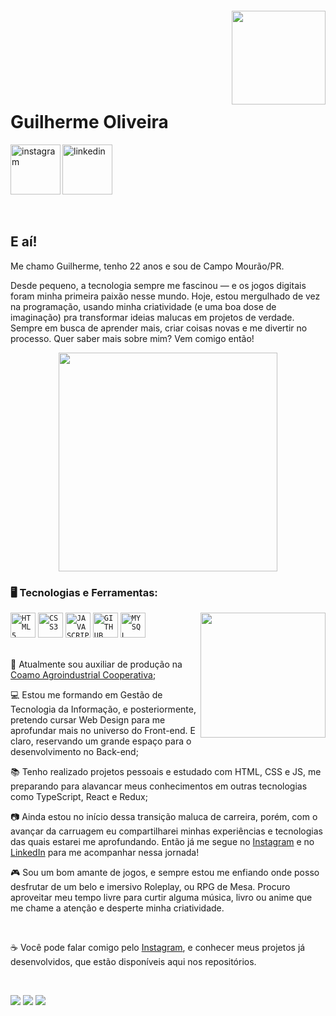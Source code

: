 <img align="right" width="150px" style="margin-top:-20px" src="https://i.ibb.co/C5rtHLd/jeni01.png">
</br>
</br>
</br>
</br>
</br>
</br>

<div dsplay="inline-block">

 
 <h1 align="left">Guilherme Oliveira</h1>
 <a href="https://www.instagram.com/ohguilher/">
    <img align="left" width="80px" src="https://cdn.discordapp.com/attachments/1358089165358760036/1358950884372910180/1.png?ex=67f5b522&is=67f463a2&hm=f8f645a5f096419ad7005aa56f8f894a00d99d2ecb8856984215562fbac9b8c6&" alt="instagram" style="vertical-align:top;">
  </a> 
  <a href="https://www.linkedin.com/in/ohguilher/">
    <img width="80px" src="https://cdn.discordapp.com/attachments/1358089165358760036/1358950884775690512/2.png?ex=67f5b523&is=67f463a3&hm=c23d0ae8cc0ce2a8b19a034b93b737115e7c8554a79a888dbc75d837cd562730&" alt="linkedin" style="vertical-align:top;">
  </a>

</div>





</br>
</br>

## E aí! 

Me chamo Guilherme, tenho 22 anos e sou de Campo Mourão/PR.

Desde pequeno, a tecnologia sempre me fascinou — e os jogos digitais foram minha primeira paixão nesse mundo. Hoje, estou mergulhado de vez na programação, usando minha criatividade (e uma boa dose de imaginação) pra transformar ideias malucas em projetos de verdade. Sempre em busca de aprender mais, criar coisas novas e me divertir no processo. Quer saber mais sobre mim? Vem comigo então!

<p align="center">
  <img src="https://tenor.com/view/cat-music-gif-25997581" width="350">
</p>

### 🖥️ Tecnologias e Ferramentas: 
<img width="200px" align="right" src="https://i.ibb.co/n3JFjSt/jeni02.png">
<code><img width="40px" src="https://cdn.jsdelivr.net/gh/devicons/devicon/icons/html5/html5-original-wordmark.svg" title = "HTML5"/></code>
<code><img width="40px" src="https://cdn.jsdelivr.net/gh/devicons/devicon/icons/css3/css3-original-wordmark.svg" title = "CSS3"/></code>
<code><img width="40px" src="https://cdn.jsdelivr.net/gh/devicons/devicon/icons/javascript/javascript-original.svg" title = "JAVASCRIPT"/></code>
<code><img width="40px" src="https://cdn.jsdelivr.net/gh/devicons/devicon/icons/github/github-original.svg" title = "GITHUB"/></code>
<code><img width="40px" src="https://cdn.jsdelivr.net/gh/devicons/devicon/icons/mysql/mysql-original.svg" title = "MYSQL"/></code>


</br>
</br>
<div display="inline-block">
 <p align="left">💼 Atualmente sou auxiliar de produção na <a href="https://www.coamo.com.br">Coamo Agroindustrial Cooperativa</a>;</p>
 <p align="left">💻 Estou me formando em Gestão de Tecnologia da Informação, e posteriormente, pretendo cursar Web Design para me aprofundar mais no universo do Front-end. E claro, reservando um grande espaço para o desenvolvimento no Back-end;</p>
 <p align="left">📚 Tenho realizado projetos pessoais e estudado com HTML, CSS e JS, me preparando para alavancar meus conhecimentos em outras tecnologias como TypeScript, React e Redux;</p>
 <p align="left">📷 Ainda estou no início dessa transição maluca de carreira, porém, com o avançar da carruagem eu compartilharei minhas experiências e tecnologias das quais estarei me aprofundando. Então já me segue no <a href="https://www.instagram.com/ohguilher/">Instagram</a> e no <a href="https://www.linkedin.com/in/ohguilher/">LinkedIn</a> para me acompanhar nessa jornada!</p>
 <p align="left">🎮 Sou um bom amante de jogos, e sempre estou me enfiando onde posso desfrutar de um belo e imersivo Roleplay, ou RPG de Mesa. Procuro aproveitar meu tempo livre para curtir alguma música, livro ou anime que me chame a atenção e desperte minha criatividade.</p>
</div>



</br>

☕ Você pode falar comigo pelo [Instagram](https://www.instagram.com/ohguilher/), e conhecer meus projetos já desenvolvidos, que estão disponíveis aqui nos repositórios.

</br>

<a href="https://www.instagram.com/ohguilher/" target="_blank"><img loading="lazy" src="https://img.shields.io/badge/-Instagram-%23E4405F?style=for-the-badge&logo=instagram&logoColor=white" target="_blank"></a>
<a href="https://www.linkedin.com/in/ohguilher/" target="_blank"><img loading="lazy" src="https://img.shields.io/badge/-LinkedIn-%230077B5?style=for-the-badge&logo=linkedin&logoColor=white" target="_blank"></a>
<a href = "ohguilherdev@gmail.com"><img loading="lazy" src="https://img.shields.io/badge/Gmail-D14836?style=for-the-badge&logo=gmail&logoColor=white" target="_blank"></a>
